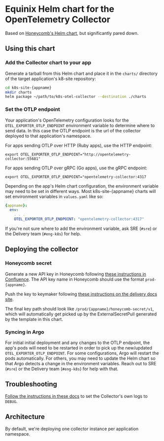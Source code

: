 # Equinix Helm chart for the OpenTelemetry Collector

Based on [Honeycomb's Helm chart](https://github.com/honeycombio/helm-charts/tree/main/charts/opentelemetry-collector),
but significantly pared down.

## Using this chart

### Add the Collector chart to your app

Generate a tarball from this Helm chart and place it in the `charts/` directory of the target application's k8-site repository:

```sh
cd k8s-site-{appname}
mkdir charts
helm package ~/path/to/k8s-otel-collector --destination ./charts
```

### Set the OTLP endpoint

Your application's OpenTelemetry configuration looks for the `OTEL_EXPORTER_OTLP_ENDPOINT` environment variable to determine where to send data.
In this case the OTLP endpoint is the url of the collector deployed to that application's namespace.

For apps sending OTLP over HTTP (Ruby apps), use the HTTP endpoint:

```shell
export OTEL_EXPORTER_OTLP_ENDPOINT="http://opentelemetry-collector:55681"
```

For apps sending OTLP over gRPC (Go apps), use the gRPC endpoint:

```shell
export OTEL_EXPORTER_OTLP_ENDPOINT="opentelemetry-collector:4317
```

Depending on the app's Helm chart configuration, the environment variable may need to be set in different ways.
Most k8s-site-{appname} charts will set environment variables in `values.yaml` like so:

```yaml
{appname}:
  env:
    . . .
    OTEL_EXPORTER_OTLP_ENDPOINT: "opentelemetry-collector:4317"
```

If you're not sure where to add the environment variable, ask SRE (`#sre`) or the Delivery team (`#eng-k8s`) for help.

## Deploying the collector

### Honeycomb secret

Generate a new API key in Honeycomb following [these instructions in Confluence](https://packet.atlassian.net/wiki/spaces/SWE/pages/2794946582/Deploying+the+OpenTelemetry+Collector#Set-up-Honeycomb-secrets).
The API key name in Honeycomb should use the format `prod-{appname}`.

Push the key to keymaker following [these instructions on the delivery docs site](https://delivery-docs.metalkube.net/core_services/keymaker/?h=keymaker#add-secret-to-secret-store).

The final key path should look like `/prod/{appname}/honeycomb-secret/v1`, which will automatically get picked up by the ExternalSecretPull generated by the template in this chart.

### Syncing in Argo

For initial initial deployment and any changes to the OTLP endpoint, the app's pods will need to be restarted in order to pick up the new/updated `OTEL_EXPORTER_OTLP_ENDPOINT`.
For some configurations, Argo will restart the pods automatically.
For others, you may need to update the Helm chart so that Argo detects a change in the environment variables.
Reach out to SRE (`#sre`) or the Delivery team (`#eng-k8s`) for help with that.

## Troubleshooting

[Follow the instructions in these docs](https://github.com/open-telemetry/opentelemetry-collector/blob/main/docs/troubleshooting.md)
to set the Collector's own logs to `DEBUG`.

## Architecture

By default, we're deploying one collector instance per application namespace.
